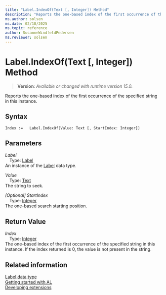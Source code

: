 ```yaml
---
title: "Label.IndexOf(Text [, Integer]) Method"
description: "Reports the one-based index of the first occurrence of the specified string in this instance."
ms.author: solsen
ms.date: 02/18/2025
ms.topic: reference
author: SusanneWindfeldPedersen
ms.reviewer: solsen
---
```

[//]: # (START>DO_NOT_EDIT)
[//]: # (IMPORTANT:Do not edit any of the content between here and the END>DO_NOT_EDIT.)
[//]: # (Any modifications should be made in the .xml files in the ModernDev repo.)
# Label.IndexOf(Text [, Integer]) Method
> **Version**: _Available or changed with runtime version 15.0._

Reports the one-based index of the first occurrence of the specified string in this instance.


## Syntax
```AL
Index :=   Label.IndexOf(Value: Text [, StartIndex: Integer])
```
## Parameters
*Label*  
&emsp;Type: [Label](label-data-type.md)  
An instance of the [Label](label-data-type.md) data type.  

*Value*  
&emsp;Type: [Text](../text/text-data-type.md)  
The string to seek.  

*[Optional] StartIndex*  
&emsp;Type: [Integer](../integer/integer-data-type.md)  
The one-based search starting position.  


## Return Value
*Index*  
&emsp;Type: [Integer](../integer/integer-data-type.md)  
The one-based index of the first occurrence of the specified string in this instance. If the index returned is 0, the value is not present in the string.


[//]: # (IMPORTANT: END>DO_NOT_EDIT)
## Related information
[Label data type](label-data-type.md)  
[Getting started with AL](../../devenv-get-started.md)  
[Developing extensions](../../devenv-dev-overview.md)